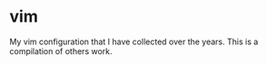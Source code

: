 vim
===

My vim configuration that I have collected over the years. This is a compilation of others work.
